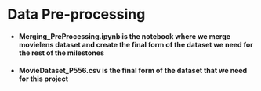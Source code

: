 # Data Pre-processing

- #### Merging_PreProcessing.ipynb is the notebook where we merge movielens dataset and create the final form of the dataset we need for the rest of the milestones
- #### MovieDataset_P556.csv is the final form of the dataset that we need for this project 
